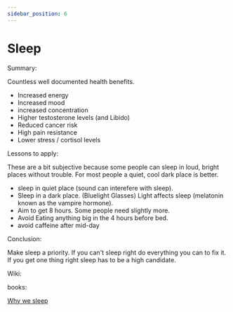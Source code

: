 ```yaml
---
sidebar_position: 6
---
```


# Sleep

Summary: 

Countless well documented health benefits. 
* Increased energy
* Increased mood
* increased concentration
* Higher testosterone levels (and Libido)
* Reduced cancer risk
* High pain resistance
* Lower stress / cortisol levels


Lessons to apply:

These are a bit subjective because some people can sleep in loud, bright places without trouble. 
For most people a quiet, cool dark place is better. 


* sleep in quiet place (sound can interefere with sleep).
* Sleep in a dark place. (Bluelight Glasses) Light affects sleep (melatonin known as the vampire hormone). 
* Aim to get 8 hours. Some people need slightly more.
* Avoid Eating anything big in the 4 hours before bed.
* avoid caffeine after mid-day



Conclusion:

Make sleep a priority. If you can't sleep right do everything you can to fix it.
If you get one thing right sleep has to be a high candidate.


Wiki:


books:

[Why we sleep](https://www.goodreads.com/book/show/34466963-why-we-sleep)

